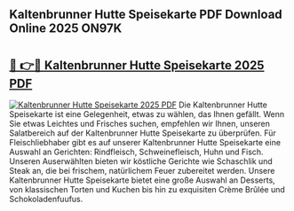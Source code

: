 ## Kaltenbrunner Hutte Speisekarte PDF Download Online 2025 ON97K

# <h2><a href="http://gcb56m0.nevu.top/?p=Kaltenbrunner+Hutte+Speisekarte">🔗 👉🔴 Kaltenbrunner Hutte Speisekarte 2025 PDF</a></h2>

[![Kaltenbrunner Hutte Speisekarte 2025 PDF](https://i.imgur.com/dBaPXMq.png)](http://gcb56m0.nevu.top/?p=Kaltenbrunner+Hutte+Speisekarte)
Die Kaltenbrunner Hutte Speisekarte ist eine Gelegenheit, etwas zu wählen, das Ihnen gefällt. Wenn Sie etwas Leichtes und Frisches suchen, empfehlen wir Ihnen, unseren Salatbereich auf der Kaltenbrunner Hutte Speisekarte zu überprüfen. Für Fleischliebhaber gibt es auf unserer Kaltenbrunner Hutte Speisekarte eine Auswahl an Gerichten: Rindfleisch, Schweinefleisch, Huhn und Fisch. Unseren Auserwählten bieten wir köstliche Gerichte wie Schaschlik und Steak an, die bei frischem, natürlichem Feuer zubereitet werden. Unsere Kaltenbrunner Hutte Speisekarte bietet eine große Auswahl an Desserts, von klassischen Torten und Kuchen bis hin zu exquisiten Crème Brûlée und Schokoladenfuufus.
